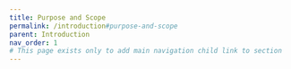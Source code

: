 ```yaml
---
title: Purpose and Scope
permalink: /introduction#purpose-and-scope
parent: Introduction
nav_order: 1
# This page exists only to add main navigation child link to section
---
```

